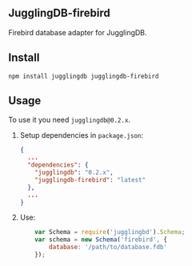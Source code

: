 ## JugglingDB-firebird

Firebird database adapter for JugglingDB.

## Install

	npm install jugglingdb jugglingdb-firebird

## Usage

To use it you need `jugglingdb@0.2.x`.

1. Setup dependencies in `package.json`:

    ```json
    {
      ...
      "dependencies": {
        "jugglingdb": "0.2.x",
        "jugglingdb-firebird": "latest"
      },
      ...
    }
    ```

2. Use:

    ```javascript
        var Schema = require('jugglingbd').Schema;
        var schema = new Schema('firebird', {
            database: '/path/to/database.fdb'
        });
    ```
